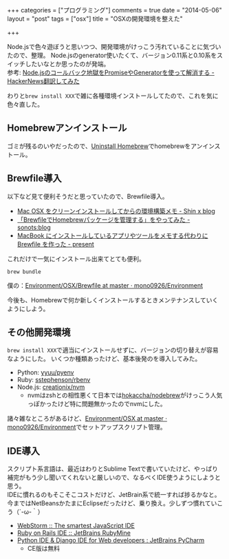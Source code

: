 +++
categories = ["プログラミング"]
comments = true
date = "2014-05-06"
layout = "post"
tags = ["osx"]
title = "OSXの開発環境を整えた"

+++

Node.jsで色々遊ぼうと思いつつ、開発環境がけっこう汚れていることに気づいたので、整理。
Node.jsのgenerator使いたくて、バージョン0.11系と0.10系をスイッチしたいなとか思ったのが発端。  
参考: [Node.jsのコールバック地獄をPromiseやGeneratorを使って解消する - HackerNews翻訳してみた](http://rdepf.hatenablog.jp/entry/2014/03/07/122337)

わりと`brew install XXX`で雑に各種環境インストールしてたので、これを気に色々直した。

## Homebrewアンインストール

ゴミが残るのいやだったので、[Uninstall Homebrew](https://gist.github.com/mxcl/1173223)でhomebrewをアンインストール。

<!-- more -->

## Brewfile導入

以下など見て便利そうだと思っていたので、Brewfile導入。

- [Mac OSX をクリーンインストールしてからの環境構築メモ - Shin x blog](http://www.1x1.jp/blog/2014/04/how-to-setup-application-on-osx.html)
- [「BrewfileでHomebrewパッケージを管理する」をやってみた - sonots:blog](http://blog.livedoor.jp/sonots/archives/35251881.html)
- [MacBook にインストールしているアプリやツールをメモする代わりに Brewfile を作った - present](http://tnakamura.hatenablog.com/entry/2014/04/29/113727)


これだけで一気にインストール出来てとても便利。

```
brew bundle
```

僕の：[Environment/OSX/Brewfile at master · mono0926/Environment](https://github.com/mono0926/Environment/blob/master/OSX/Brewfile)

今後も、Homebrewで何か新しくインストールするときメンテナンスしていくようにしよう。

## その他開発環境

`brew install XXX`で適当にインストールせずに、バージョンの切り替えが容易なようにした。
いくつか種類あったけど、基本後発のを導入してみた。

- Python: [yyuu/pyenv](https://github.com/yyuu/pyenv)
- Ruby: [sstephenson/rbenv](https://github.com/sstephenson/rbenv)
- Node.js: [creationix/nvm](https://github.com/creationix/nvm)
    - nvmはzshとの相性悪くて日本では[hokaccha/nodebrew](https://github.com/hokaccha/nodebrew)がけっこう人気っぽかったけど特に問題無かったのでnvmにした。

諸々雑なところがあるけど、[Environment/OSX at master · mono0926/Environment](https://github.com/mono0926/Environment/tree/master/OSX)でセットアップスクリプト管理。

## IDE導入

スクリプト系言語は、最近はわりとSublime Textで書いていたけど、やっぱり補完がもう少し聞いてくれないと厳しいので、なるべくIDE使うようにしようと思う。  
IDEに慣れるのもそこそこコストだけど、JetBrain系で統一すれば捗るかなと。  
今まではNetBeansかたまにEclipseだったけど、乗り換え。少しずつ慣れていこう（´-ω-｀）

- [WebStorm :: The smartest JavaScript IDE](http://www.jetbrains.com/webstorm/)
- [Ruby on Rails IDE :: JetBrains RubyMine](http://www.jetbrains.com/ruby/)
- [Python IDE & Django IDE for Web developers : JetBrains PyCharm](http://www.jetbrains.com/pycharm/)
    - CE版は無料
